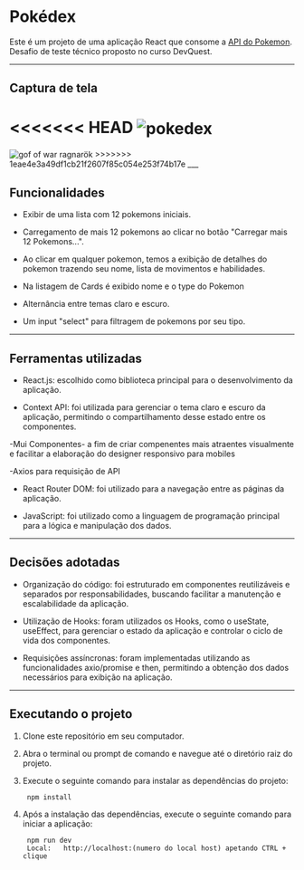 # Pokédex

Este é um projeto de uma aplicação React que consome a [API do Pokemon](https://pokeapi.co/). Desafio de teste técnico proposto no curso DevQuest.
___

## Captura de tela

<<<<<<< HEAD
<img align="center" alt="pokedex" src=public/assets/pokedex2.gif>
=======
<img align="center" alt="gof of war ragnarök" src= public/assets/pokedex2.gif>
>>>>>>> 1eae4e3a49df1cb21f2607f85c054e253f74b17e
___

## Funcionalidades

- Exibir de uma lista com 12 pokemons iniciais.

- Carregamento de mais 12 pokemons ao clicar no botão "Carregar mais 12 Pokemons...".

- Ao clicar em qualquer pokemon, temos a exibição de detalhes do pokemon trazendo seu nome, lista de movimentos e habilidades.

- Na listagem de Cards é exibido nome e o type do Pokemon

- Alternância entre temas claro e escuro.

- Um input "select" para filtragem de pokemons por seu tipo.


___

## Ferramentas utilizadas

- React.js: escolhido como biblioteca principal para o desenvolvimento da aplicação.

- Context API: foi utilizada para gerenciar o tema claro e escuro da aplicação, permitindo o compartilhamento desse estado entre os componentes.

-Mui Componentes- a fim de criar compenentes mais atraentes visualmente e facilitar a elaboração do designer responsivo para mobiles

-Axios para requisição de API

- React Router DOM: foi utilizado para a navegação entre as páginas da aplicação.

- JavaScript: foi utilizado como a linguagem de programação principal para a lógica e manipulação dos dados.
___

## Decisões adotadas

- Organização do código: foi estruturado em componentes reutilizáveis e separados por responsabilidades, buscando facilitar a manutenção e escalabilidade da aplicação.

- Utilização de Hooks: foram utilizados os Hooks, como o useState, useEffect, para gerenciar o estado da aplicação e controlar o ciclo de vida dos componentes.

- Requisições assíncronas: foram implementadas utilizando as funcionalidades axio/promise e then, permitindo a obtenção dos dados necessários para exibição na aplicação.


___

## Executando o projeto

1. Clone este repositório em seu computador.

2. Abra o terminal ou prompt de comando e navegue até o diretório raiz do projeto.

3. Execute o seguinte comando para instalar as dependências do projeto:

        npm install

4. Após a instalação das dependências, execute o seguinte comando para iniciar a aplicação:

        npm run dev
        Local:   http://localhost:(numero do local host) apetando CTRL + clique
